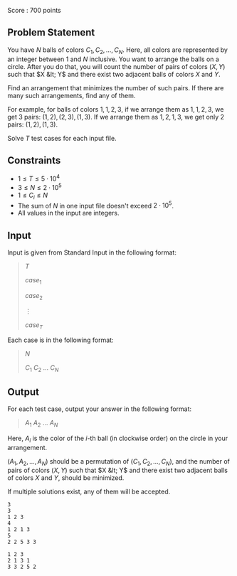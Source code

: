 Score : $700$ points

## Problem Statement

You have $N$ balls of colors $C_1, C_2, \ldots, C_N$.
Here, all colors are represented by an integer between $1$ and $N$ inclusive.
You want to arrange the balls on a circle. After you do that, you will count the number of pairs of colors $(X, Y)$ such that $X &lt; Y$ and there exist two adjacent balls of colors $X$ and $Y$. 

Find an arrangement that minimizes the number of such pairs. If there are many such arrangements, find any of them.

For example, for balls of colors $1, 1, 2, 3$, if we arrange them as $1, 1, 2, 3$, we get $3$ pairs: $(1, 2), (2, 3), (1, 3)$. If we arrange them as $1, 2, 1, 3$, we get only $2$ pairs: $(1, 2), (1, 3)$.

Solve $T$ test cases for each input file.

## Constraints

- $1 \le T \le 5 \cdot 10^4$
- $3 \le N \le 2 \cdot 10^5$
- $1 \le C_i \le N$
- The sum of $N$ in one input file doesn't exceed $2\cdot 10^5$.
- All values in the input are integers.

## Input

Input is given from Standard Input in the following format:

> $T$
> 
> $case_1$
> 
> $case_2$
> 
> $\vdots$
> 
> $case_T$

Each case is in the following format:

> $N$
> 
> $C_1$ $C_2$ $\ldots$ $C_N$

## Output

For each test case, output your answer in the following format:

> $A_1$ $A_2$ $\ldots$ $A_N$

Here, $A_i$ is the color of the $i$-th ball (in clockwise order) on the circle in your arrangement. 

$(A_1, A_2, \ldots, A_N)$ should be a permutation of $(C_1, C_2, \ldots, C_N)$, and the number of pairs of colors $(X, Y)$ such that $X &lt; Y$ and there exist two adjacent balls of colors $X$ and $Y$, should be minimized.

If multiple solutions exist, any of them will be accepted.

```input1
3
3
1 2 3
4
1 2 1 3
5
2 2 5 3 3
```

```output1
1 2 3 
2 1 3 1 
3 3 2 5 2
```